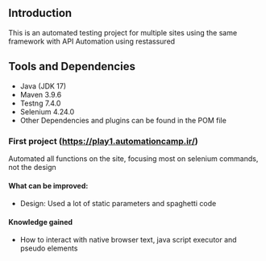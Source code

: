 ## Introduction

 This is an automated testing project for multiple sites using the same framework with API Automation using restassured

 ## Tools and Dependencies

 - Java (JDK 17)
 - Maven 3.9.6
 - Testng 7.4.0
 - Selenium 4.24.0
 - Other Dependencies and plugins can be found in the POM file


### First project (https://play1.automationcamp.ir/)

Automated all functions on the site, focusing most on selenium commands, not the design

#### What can be improved:

- Design: Used a lot of static parameters and spaghetti code

#### Knowledge gained 

- How to interact with native browser text, java script executor and pseudo elements

